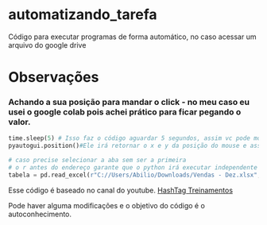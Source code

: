 # automatizando_tarefa
Código para executar programas de forma automático, no caso acessar um arquivo do google drive

# Observações 
### Achando a sua posição para mandar o click - no meu caso eu usei o google colab pois achei prático para ficar pegando o valor.
```py
time.sleep(5) # Isso faz o código aguardar 5 segundos, assim vc pode mover o mouse até a janela/aba e deixar o ponteiro parado para saber a posição
pyautogui.position()#Ele irá retornar o x e y da posição do mouse e assim basta copiar e substituir o x e y da linha 19
```

```py
# caso precise selecionar a aba sem ser a primeira
# o r antes do endereço garante que o python irá executar independente se for com / ou \.
tabela = pd.read_excel(r"C://Users/Abilio/Downloads/Vendas - Dez.xlsx", sheets=2)

````
Esse código é baseado no canal do youtube.
[HashTag Treinamentos](https://www.youtube.com/@HashtagTreinamentos)

Pode haver alguma modificações e o objetivo do código é o autoconhecimento.
